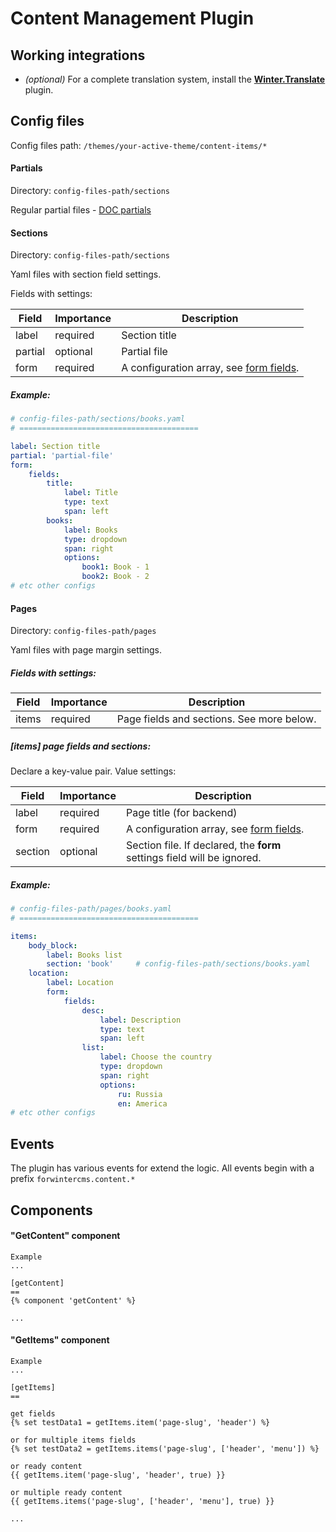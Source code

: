 # Content Management Plugin

## Working integrations

 - *(optional)* For a complete translation system, install the [**Winter.Translate**](https://github.com/wintercms/wn-translate-plugin) plugin.

## Config files

Config files path: ```/themes/your-active-theme/content-items/*```


#### Partials

Directory: ```config-files-path/sections```

Regular partial files - [DOC partials](https://wintercms.com/docs/cms/partials)


#### Sections

Directory: ```config-files-path/sections```

Yaml files with section field settings.

Fields with settings:

 Field     | Importance   | Description
 --------- | ------------ | -------------
 label     | required     | Section title
 partial   | optional     | Partial file
 form      | required     | A configuration array, see [form fields](https://wintercms.com/docs/backend/forms#form-fields).

##### Example:

```yaml
# config-files-path/sections/books.yaml
# ========================================

label: Section title
partial: 'partial-file'
form:
    fields:
        title:
            label: Title
            type: text
            span: left
        books:
            label: Books
            type: dropdown
            span: right
            options:
                book1: Book - 1
                book2: Book - 2
# etc other configs
```


#### Pages

Directory: ```config-files-path/pages```

Yaml files with page margin settings.

##### Fields with settings:

 Field    | Importance   | Description
 -------- | ------------ | -------------
 items    | required     | Page fields and sections. See more below.

##### *[items]* page fields and sections:

Declare a key-value pair. Value settings:

 Field    | Importance   | Description
 -------- | ------------ | -------------
 label    | required     | Page title (for backend)
 form     | required     | A configuration array, see [form fields](https://wintercms.com/docs/backend/forms#form-fields).
 section  | optional     | Section file. If declared, the **form** settings field will be ignored.

##### Example:

```yaml
# config-files-path/pages/books.yaml
# ========================================

items:
    body_block:
        label: Books list
        section: 'book'     # config-files-path/sections/books.yaml
    location:
        label: Location
        form:
            fields:
                desc:
                    label: Description
                    type: text
                    span: left
                list:
                    label: Choose the country
                    type: dropdown
                    span: right
                    options:
                        ru: Russia
                        en: America
# etc other configs
```


## Events

The plugin has various events for extend the logic.
All events begin with a prefix ```forwintercms.content.*```


## Components

#### "GetContent" component

```
Example
...

[getContent]
==
{% component 'getContent' %}

...
```

#### "GetItems" component

```
Example
...

[getItems]
==

get fields
{% set testData1 = getItems.item('page-slug', 'header') %}

or for multiple items fields
{% set testData2 = getItems.items('page-slug', ['header', 'menu']) %}

or ready content
{{ getItems.item('page-slug', 'header', true) }}

or multiple ready content
{{ getItems.items('page-slug', ['header', 'menu'], true) }}

...
```